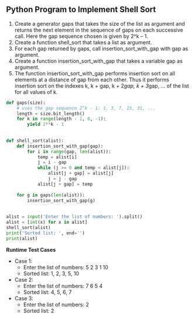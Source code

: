 ## Python Program to Implement Shell Sort

1. Create a generator gaps that takes the size of the list as argument and returns the next element in the sequence of gaps on each successive call. Here the gap sequence chosen is given by 2^k – 1.
2. Create a function shell_sort that takes a list as argument.
3. For each gap returned by gaps, call insertion_sort_with_gap with gap as argument.
4. Create a function insertion_sort_with_gap that takes a variable gap as argument.
5. The function insertion_sort_with_gap performs insertion sort on all elements at a distance of gap from each other. Thus it performs insertion sort on the indexes k, k + gap, k + 2*gap, k + 3*gap, … of the list for all values of k.

```python
def gaps(size):
    # uses the gap sequence 2^k - 1: 1, 3, 7, 15, 31, ...
    length = size.bit_length()
    for k in range(length - 1, 0, -1):
        yield 2**k - 1
 
 
def shell_sort(alist):
    def insertion_sort_with_gap(gap):
        for i in range(gap, len(alist)):
            temp = alist[i]
            j = i - gap
            while (j >= 0 and temp < alist[j]):
                alist[j + gap] = alist[j]
                j = j - gap
            alist[j + gap] = temp
 
    for g in gaps(len(alist)):
        insertion_sort_with_gap(g)
 
 
alist = input('Enter the list of numbers: ').split()
alist = [int(x) for x in alist]
shell_sort(alist)
print('Sorted list: ', end='')
print(alist)
```

**Runtime Test Cases**

- Case 1:
    - Enter the list of numbers: 5 2 3 1 10
    - Sorted list: 1, 2, 3, 5, 10
- Case 2:
    - Enter the list of numbers: 7 6 5 4
    - Sorted list: 4, 5, 6, 7
- Case 3:
    - Enter the list of numbers: 2
    - Sorted list: 2